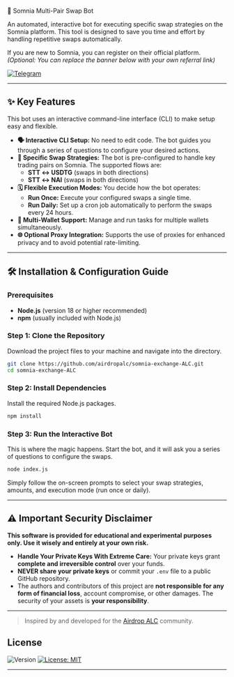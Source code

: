 🤖 Somnia Multi-Pair Swap Bot

An automated, interactive bot for executing specific swap strategies on the Somnia platform. This tool is designed to save you time and effort by handling repetitive swaps automatically.

If you are new to Somnia, you can register on their official platform.
*(Optional: You can replace the banner below with your own referral link)*

[![Telegram](https://img.shields.io/badge/Community-Airdrop_ALC-26A5E4?style=for-the-badge&logo=telegram)](https://t.me/airdropalc/2127)

---

## ✨ Key Features

This bot uses an interactive command-line interface (CLI) to make setup easy and flexible.

* **🗣️ Interactive CLI Setup:** No need to edit code. The bot guides you through a series of questions to configure your desired actions.
* **🎯 Specific Swap Strategies:** The bot is pre-configured to handle key trading pairs on Somnia. The supported flows are:
    * **STT ↔️ USDTG** (swaps in both directions)
    * **STT ↔️ NAI** (swaps in both directions)
* **🗓️ Flexible Execution Modes:** You decide how the bot operates:
    * **Run Once:** Execute your configured swaps a single time.
    * **Run Daily:** Set up a cron job automatically to perform the swaps every 24 hours.
* **👥 Multi-Wallet Support:** Manage and run tasks for multiple wallets simultaneously.
* **🌐 Optional Proxy Integration:** Supports the use of proxies for enhanced privacy and to avoid potential rate-limiting.

---

## 🛠️ Installation & Configuration Guide

### Prerequisites
* **Node.js** (version 18 or higher recommended)
* **npm** (usually included with Node.js)

### Step 1: Clone the Repository
Download the project files to your machine and navigate into the directory.
```bash
git clone https://github.com/airdropalc/somnia-exchange-ALC.git
cd somnia-exchange-ALC
```

### Step 2: Install Dependencies
Install the required Node.js packages.
```bash
npm install
```

### Step 3: Run the Interactive Bot
This is where the magic happens. Start the bot, and it will ask you a series of questions to configure the swaps.
```bash
node index.js
```
Simply follow the on-screen prompts to select your swap strategies, amounts, and execution mode (run once or daily).

---

## ⚠️ Important Security Disclaimer

**This software is provided for educational and experimental purposes only. Use it wisely and entirely at your own risk.**

* **Handle Your Private Keys With Extreme Care:** Your private keys grant **complete and irreversible control** over your funds.
* **NEVER share your private keys** or commit your `.env` file to a public GitHub repository.
* The authors and contributors of this project are **not responsible for any form of financial loss**, account compromise, or other damages. The security of your assets is **your responsibility**.

---
> Inspired by and developed for the [Airdrop ALC](https://t.me/airdropalc) community.

## License

![Version](https://img.shields.io/badge/version-1.1.0-blue)
[![License: MIT](https://img.shields.io/badge/License-MIT-yellow.svg)]()

---
